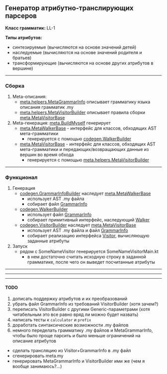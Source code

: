 ## Генератор атрибутно-транслирующих парсеров

**Класс грамматик:** LL-1

**Типы атрибутов:** 
* синтезируемые (вычисляются на основе значений детей)
* наследуемые (вычисляются на основе значений родителя и братьев)
* трансформирующие (вычисляются на основе других атрибутов в вершине)
---

### Сборка

1. Meta-описания:
    - [meta.helpers.MetaGrammarInfo](include/translate/meta/helpers/MetaGrammarInfo.kt) описывает грамматику языка описания грамматик .my
    - [meta.helpers.MetaVisitorBuilder](include/translate/meta/helpers/MetaVisitorBuilder.kt) описывает правила сборки [meta.MetaVisitorBase](include/translate/meta/MetaVisitorBase.kt) 
2. Meta-генерация: [meta.BuildMyself](include/translate/meta/BuildMyself.kt) генерирует
    - [meta.MetaWalkerBase](include/translate/meta/MetaWalkerBase.kt) - интерфейс для классов, обходящих AST мета-грамматики
        - генерируется с помощью [codegen.WalkerBuilder](include/translate/codegen/WalkerBuilder.kt)
    - [meta.MetaVisitorBase](include/translate/meta/MetaVisitorBase.kt) - интерфейс для классов, обходящих AST мета-грамматики и передающих/возвращающих данные из вершин во время обхода
        - генерируется с помощью [meta.helpers.MetaVisitorBuilder](include/translate/meta/helpers/MetaVisitorBuilder.kt)
---

### Функционал

1. Генерация
    - [codegen.GrammarInfoBuilder](include/translate/codegen/GrammarInfoBuilder.kt) наследует [meta.MetaWalkerBase](include/translate/meta/MetaWalkerBase.kt) 
        - использует AST .my файла 
        - собирает файл [GrammarInfo](include/translate/codegen/helpers/GrammarInfo.kt)
    - [codegen.WalkerBuilder](include/translate/codegen/WalkerBuilder.kt)
        - использует файл [GrammarInfo](include/translate/codegen/helpers/GrammarInfo.kt) 
        - собирает примитивный интерфейс, наследующий [Walker](include/structure/Walker.kt)
    - [codegen.VisitorBuilder](include/translate/codegen/VisitorBuilder.kt) наследует [meta.MetaVisitorBase](include/translate/meta/MetaVisitorBase.kt) 
        - использует AST .my файла и файл [GrammarInfo](include/translate/codegen/helpers/GrammarInfo.kt)
        - собирает реализацию интерфейса [Visitor](include/structure/Visitor.kt), вычисляющую заданные атрибуты
2. Запуск
    - рядом с SomeNameVisitor генерируется SomeNameVisitorMain.kt
        - в нем достаточно считать исходную строку в заданной грамматике, после чего он выведет посчитанные атрибуты
---
---
---

#### TODO

1. дописать поддержку атрибутов и их преобразований
2. убрать файл GrammarInfo из требований VisitorBuilder (хотя зачем?)
3. переписать VisitorBuilder с другими Generic-параметрами (хотя читабельным это все равно вряд ли можно будет назвать)
4. написать тесты к `calculator` и `prefix`
5. доработать синтаксические возможности .my файлов
6. немного переделать грамматику .my файлов и MetaGrammarInfo, чтобы было проще парсить и было меньше ограничений на описание атрибутов

* сделать трансляцию из Visitor+GrammarInfo в .my файл
* сгенерировать meta.my
* генерировать MetaGrammarInfo и VisitorBuilder ими же (чем я вообще занимаюсь?...)